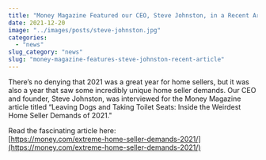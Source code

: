 ```yaml
---
title: "Money Magazine Featured our CEO, Steve Johnston, in a Recent Article Covering the Unique Home Seller Demands of 2021"
date: 2021-12-20
image: "../images/posts/steve-johnston.jpg"
categories:
  - "news"
slug_category: "news"
slug: "money-magazine-features-steve-johnston-recent-article"
---
```


There’s no denying that 2021 was a great year for home sellers, but it was also a year that saw some incredibly unique
home seller demands. Our CEO and founder, Steve Johnston, was interviewed for the Money Magazine article titled “Leaving
Dogs and Taking Toilet Seats: Inside the Weirdest Home Seller Demands of 2021."

Read the fascinating article here:  
[https://money.com/extreme-home-seller-demands-2021/](https://money.com/extreme-home-seller-demands-2021/)
